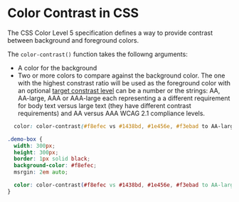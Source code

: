 # Color Contrast in CSS

The CSS Color Level 5 specification defines a way to provide contrast between background and foreground colors.

The `color-contrast()` function takes the followng arguments:

* A color for the background
* Two or more colors to compare against the background color. The one with the highest constrast ratio will be used as the foreground color with an optional [target constrast level](https://www.w3.org/TR/WCAG21/#contrast-minimum) can be a number or the strings: AA, AA-large, AAA or AAA-large each representing a a different requirement for body text versus large text (they have different contrast requirements) and AA versus AAA WCAG 2.1 compliance levels.

```css
  color: color-contrast(#f8efec vs #1438bd, #1e456e, #f3ebad to AA-large);
```

```css
.demo-box {
  width: 300px;
  height: 300px;
  border: 1px solid black;
  background-color: #f8efec;
  msrgin: 2em auto;

  color: color-contrast(#f8efec vs #1438bd, #1e456e, #f3ebad to AA-large);
}
```
